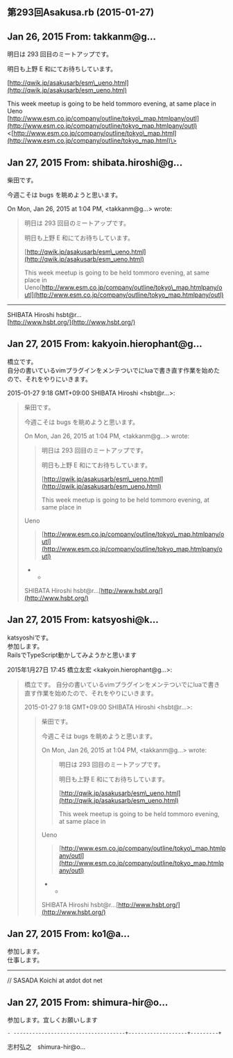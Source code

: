 ## 第293回Asakusa.rb (2015-01-27)

## Jan 26, 2015 From: takkanm@g...

明日は 293 回目のミートアップです。

明日も上野 E 和にてお待ちしています。

[http://qwik.jp/asakusarb/esm\_ueno.html](http://qwik.jp/asakusarb/esm_ueno.html)

This week meetup is going to be held tommoro evening, at same place in Ueno  
[http://www.esm.co.jp/company/outline/tokyo\_map.htmlpany/outl](http://www.esm.co.jp/company/outline/tokyo_map.htmlpany/outl)  
\<[http://www.esm.co.jp/company/outline/tokyo\_map.html](http://www.esm.co.jp/company/outline/tokyo_map.html)\>

## Jan 27, 2015 From: shibata.hiroshi@g...

柴田です。

今週こそは bugs を眺めようと思います。

On Mon, Jan 26, 2015 at 1:04 PM, \<takkanm@g...\> wrote:

> 明日は 293 回目のミートアップです。
> 
> 明日も上野 E 和にてお待ちしています。
> 
> [http://qwik.jp/asakusarb/esm\_ueno.html](http://qwik.jp/asakusarb/esm_ueno.html)
> 
> This week meetup is going to be held tommoro evening, at same place in Ueno[http://www.esm.co.jp/company/outline/tokyo\_map.htmlpany/outl](http://www.esm.co.jp/company/outline/tokyo_map.htmlpany/outl)
* * *

SHIBATA Hiroshi hsbt@r...  
[http://www.hsbt.org/](http://www.hsbt.org/)

## Jan 27, 2015 From: kakyoin.hierophant@g...

橋立です。  
自分の書いているvimプラグインをメンテついでにluaで書き直す作業を始めたので、それをやりにいきます。

2015-01-27 9:18 GMT+09:00 SHIBATA Hiroshi \<hsbt@r...\>:

> 柴田です。
> 
> 今週こそは bugs を眺めようと思います。
> 
> On Mon, Jan 26, 2015 at 1:04 PM, \<takkanm@g...\> wrote:
> 
> > 明日は 293 回目のミートアップです。
> > 
> > 明日も上野 E 和にてお待ちしています。
> > 
> > [http://qwik.jp/asakusarb/esm\_ueno.html](http://qwik.jp/asakusarb/esm_ueno.html)
> > 
> > This week meetup is going to be held tommoro evening, at same place in
> 
> Ueno
> 
> > [http://www.esm.co.jp/company/outline/tokyo\_map.htmlpany/outl](http://www.esm.co.jp/company/outline/tokyo_map.htmlpany/outl)
> - -
> 
> SHIBATA Hiroshi hsbt@r...[http://www.hsbt.org/](http://www.hsbt.org/)
## Jan 27, 2015 From: katsyoshi@k...

katsyoshiです。  
参加します。  
RailsでTypeScript動かしてみようかと思います

2015年1月27日 17:45 橋立友宏 \<kakyoin.hierophant@g...\>:

> 橋立です。 自分の書いているvimプラグインをメンテついでにluaで書き直す作業を始めたので、それをやりにいきます。
> 
> 2015-01-27 9:18 GMT+09:00 SHIBATA Hiroshi \<hsbt@r...\>:
> 
> > 柴田です。
> > 
> > 今週こそは bugs を眺めようと思います。
> > 
> > On Mon, Jan 26, 2015 at 1:04 PM, \<takkanm@g...\> wrote:
> > 
> > > 明日は 293 回目のミートアップです。
> > > 
> > > 明日も上野 E 和にてお待ちしています。
> > > 
> > > [http://qwik.jp/asakusarb/esm\_ueno.html](http://qwik.jp/asakusarb/esm_ueno.html)
> > > 
> > > This week meetup is going to be held tommoro evening, at same place in
> > 
> > Ueno
> > 
> > > [http://www.esm.co.jp/company/outline/tokyo\_map.htmlpany/outl](http://www.esm.co.jp/company/outline/tokyo_map.htmlpany/outl)
> > - -
> > 
> > SHIBATA Hiroshi hsbt@r...[http://www.hsbt.org/](http://www.hsbt.org/)
## Jan 27, 2015 From: ko1@a...

参加します。  
仕事します。

* * *

// SASADA Koichi at atdot dot net

## Jan 27, 2015 From: shimura-hir@o...

参加します。宜しくお願いします

    - ------------------------------------+-------------------+---------+

志村弘之　shimura-hir@o...


